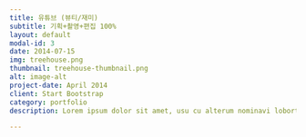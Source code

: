 ```yaml
---
title: 유튜브 (뷰티/재미)
subtitle: 기획+촬영+편집 100%
layout: default
modal-id: 3
date: 2014-07-15
img: treehouse.png
thumbnail: treehouse-thumbnail.png
alt: image-alt
project-date: April 2014
client: Start Bootstrap
category: portfolio
description: Lorem ipsum dolor sit amet, usu cu alterum nominavi lobortis. At duo novum diceret. Tantas apeirian vix et, usu sanctus postulant inciderint ut, populo diceret necessitatibus in vim. Cu eum dicam feugiat noluisse.

---
```


